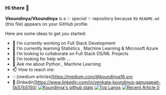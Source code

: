 ### Hi there 👋


**Vkoundinya/Vkoundinya** is a ✨ _special_ ✨ repository because its `README.md` (this file) appears on your GitHub profile.

Here are some ideas to get you started:

- 🔭 I’m currently working on Full Stack Development 
- 🌱 I’m currently learning Statistics , Machine Learning & Microsoft Azure
- 👯 I’m looking to collaborate on Full Stack DS/ML Projects
- 🤔 I’m looking for help with ...
- 💬 Ask me about Python , Machine Learning 
- 📫 How to reach me:
- 💡:[medium articles]https://medium.com/@koundinya16.srp
- 🏢:[linkedin]https://www.linkedin.com/in/venkata-koundinya-ganugapati-5b57b5150/
[![Koundinya's github stats](https://github-readme-stats.vercel.app/api?username=Vkoundinya&count_private=true&show_icons=true&theme=radical&hide_rank=false)](https://github.com/anuraghazra/github-readme-stats)
[![Top Langs](https://github-readme-stats.vercel.app/api/top-langs/?username=Vkoundinya)](https://github.com/anuraghazra/github-readme-stats)
<a target="_blank" href="https://github-readme-medium-recent-article.vercel.app/medium/@khuyentran1476/0"><img src="https://github-readme-medium-recent-article.vercel.app/medium/@koundinya16.srp/0" alt="Recent Article 0">

